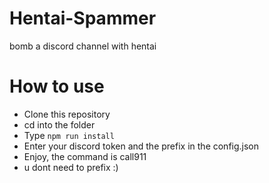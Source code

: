 # Hentai-Spammer
bomb a discord channel with hentai
# How to use
<ul>
  <li>Clone this repository</li>
  <li>cd into the folder</li>
  <li>Type <code>npm run install</code></li>
  <li>Enter your discord token and the prefix in the config.json</li>
  <li>Enjoy, the command is call911</li>
  <li>u dont need to prefix :)</li>
</ul>
